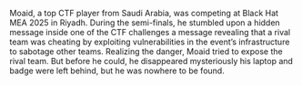 Moaid, a top CTF player from Saudi Arabia, was competing at Black Hat MEA 2025 in Riyadh. During the semi-finals, he stumbled upon a hidden message inside one of the CTF challenges   a message revealing that a rival team was cheating by exploiting vulnerabilities in the event’s infrastructure to sabotage other teams.
Realizing the danger, Moaid tried to expose the rival team. But before he could, he disappeared mysteriously  his laptop and badge were left behind, but he was nowhere to be found.
